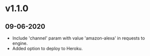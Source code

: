# v1.1.0
## 09-06-2020
* Include 'channel' param with value 'amazon-alexa' in requests to engine.
* Added option to deploy to Heroku.